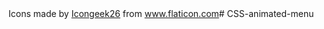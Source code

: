<div>Icons made by <a href="https://www.flaticon.com/authors/icongeek26" title="Icongeek26">Icongeek26</a> from
        <a href="https://www.flaticon.com/" title="Flaticon">www.flaticon.com</a># CSS-animated-menu